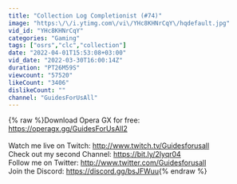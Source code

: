 ```yaml
---
title: "Collection Log Completionist (#74)"
image: "https:\/\/i.ytimg.com\/vi\/YHc8KHNrCqY\/hqdefault.jpg"
vid_id: "YHc8KHNrCqY"
categories: "Gaming"
tags: ["osrs","clc","collection"]
date: "2022-04-01T15:53:08+03:00"
vid_date: "2022-03-30T16:00:14Z"
duration: "PT26M59S"
viewcount: "57520"
likeCount: "3406"
dislikeCount: ""
channel: "GuidesForUsAll"
---
```

{% raw %}Download Opera GX for free: <a rel="nofollow" target="blank" href="https://operagx.gg/GuidesForUsAll2">https://operagx.gg/GuidesForUsAll2</a><br /><br />Watch me live on Twitch: <a rel="nofollow" target="blank" href="http://www.twitch.tv/Guidesforusall">http://www.twitch.tv/Guidesforusall</a><br />Check out my second Channel: <a rel="nofollow" target="blank" href="https://bit.ly/2Iyqr04">https://bit.ly/2Iyqr04</a><br />Follow me on Twitter: <a rel="nofollow" target="blank" href="http://www.twitter.com/Guidesforusall">http://www.twitter.com/Guidesforusall</a><br />Join the Discord: <a rel="nofollow" target="blank" href="https://discord.gg/bsJFWuu">https://discord.gg/bsJFWuu</a>{% endraw %}
